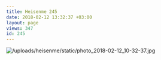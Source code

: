 ```yaml
---
title: Heisenme 245
date: 2018-02-12 13:32:37 +03:00
layout: page
views: 347
id: 245
---
```


![/uploads/heisenme/static/photo_2018-02-12_10-32-37.jpg](/uploads/heisenme/static/photo_2018-02-12_10-32-37.jpg)
